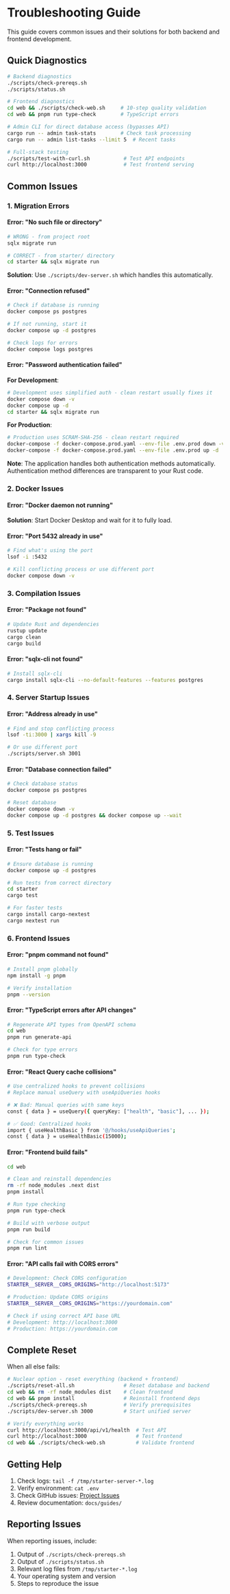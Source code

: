 # Troubleshooting Guide

This guide covers common issues and their solutions for both backend and frontend development.

## Quick Diagnostics

```bash
# Backend diagnostics
./scripts/check-prereqs.sh
./scripts/status.sh

# Frontend diagnostics  
cd web && ./scripts/check-web.sh     # 10-step quality validation
cd web && pnpm run type-check        # TypeScript errors

# Admin CLI for direct database access (bypasses API)
cargo run -- admin task-stats        # Check task processing
cargo run -- admin list-tasks --limit 5  # Recent tasks

# Full-stack testing
./scripts/test-with-curl.sh           # Test API endpoints
curl http://localhost:3000            # Test frontend serving
```

## Common Issues

### 1. Migration Errors

#### Error: "No such file or directory"
```bash
# WRONG - from project root
sqlx migrate run

# CORRECT - from starter/ directory  
cd starter && sqlx migrate run
```

**Solution**: Use `./scripts/dev-server.sh` which handles this automatically.

#### Error: "Connection refused"
```bash
# Check if database is running
docker compose ps postgres

# If not running, start it
docker compose up -d postgres

# Check logs for errors
docker compose logs postgres
```

#### Error: "Password authentication failed"

**For Development**:
```bash
# Development uses simplified auth - clean restart usually fixes it
docker compose down -v
docker compose up -d
cd starter && sqlx migrate run
```

**For Production**:
```bash
# Production uses SCRAM-SHA-256 - clean restart required
docker-compose -f docker-compose.prod.yaml --env-file .env.prod down -v
docker-compose -f docker-compose.prod.yaml --env-file .env.prod up -d
```

**Note**: The application handles both authentication methods automatically. Authentication method differences are transparent to your Rust code.

### 2. Docker Issues

#### Error: "Docker daemon not running"
**Solution**: Start Docker Desktop and wait for it to fully load.

#### Error: "Port 5432 already in use"
```bash
# Find what's using the port
lsof -i :5432

# Kill conflicting process or use different port
docker compose down -v
```

### 3. Compilation Issues

#### Error: "Package not found"
```bash
# Update Rust and dependencies
rustup update
cargo clean
cargo build
```

#### Error: "sqlx-cli not found"
```bash
# Install sqlx-cli
cargo install sqlx-cli --no-default-features --features postgres
```

### 4. Server Startup Issues

#### Error: "Address already in use"
```bash
# Find and stop conflicting process
lsof -ti:3000 | xargs kill -9

# Or use different port
./scripts/server.sh 3001
```

#### Error: "Database connection failed"
```bash
# Check database status
docker compose ps postgres

# Reset database
docker compose down -v
docker compose up -d postgres && docker compose up --wait
```

### 5. Test Issues

#### Error: "Tests hang or fail"
```bash
# Ensure database is running
docker compose up -d postgres

# Run tests from correct directory
cd starter
cargo test

# For faster tests
cargo install cargo-nextest
cargo nextest run
```

### 6. Frontend Issues

#### Error: "pnpm command not found"
```bash
# Install pnpm globally
npm install -g pnpm

# Verify installation
pnpm --version
```

#### Error: "TypeScript errors after API changes"
```bash
# Regenerate API types from OpenAPI schema
cd web
pnpm run generate-api

# Check for type errors
pnpm run type-check
```

#### Error: "React Query cache collisions"
```bash
# Use centralized hooks to prevent collisions
# Replace manual useQuery with useApiQueries hooks

# ❌ Bad: Manual queries with same keys
const { data } = useQuery({ queryKey: ["health", "basic"], ... });

# ✅ Good: Centralized hooks
import { useHealthBasic } from '@/hooks/useApiQueries';
const { data } = useHealthBasic(15000);
```

#### Error: "Frontend build fails"
```bash
cd web

# Clean and reinstall dependencies
rm -rf node_modules .next dist
pnpm install

# Run type checking
pnpm run type-check

# Build with verbose output
pnpm run build

# Check for common issues
pnpm run lint
```

#### Error: "API calls fail with CORS errors"
```bash
# Development: Check CORS configuration
STARTER__SERVER__CORS_ORIGINS="http://localhost:5173"

# Production: Update CORS origins
STARTER__SERVER__CORS_ORIGINS="https://yourdomain.com"

# Check if using correct API base URL
# Development: http://localhost:3000
# Production: https://yourdomain.com
```

## Complete Reset

When all else fails:
```bash
# Nuclear option - reset everything (backend + frontend)
./scripts/reset-all.sh                # Reset database and backend
cd web && rm -rf node_modules dist    # Clean frontend
cd web && pnpm install                # Reinstall frontend deps
./scripts/check-prereqs.sh            # Verify prerequisites
./scripts/dev-server.sh 3000          # Start unified server

# Verify everything works
curl http://localhost:3000/api/v1/health  # Test API
curl http://localhost:3000                # Test frontend
cd web && ./scripts/check-web.sh          # Validate frontend
```

## Getting Help

1. Check logs: `tail -f /tmp/starter-server-*.log`
2. Verify environment: `cat .env`
3. Check GitHub issues: [Project Issues](link-to-issues)
4. Review documentation: `docs/guides/`

## Reporting Issues

When reporting issues, include:
1. Output of `./scripts/check-prereqs.sh`
2. Output of `./scripts/status.sh`
3. Relevant log files from `/tmp/starter-*.log`
4. Your operating system and version
5. Steps to reproduce the issue